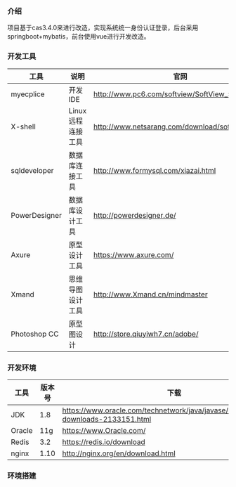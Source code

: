 
### 介绍

 项目基于cas3.4.0来进行改造，实现系统统一身份认证登录，后台采用springboot+mybatis，前台使用vue进行开发改造。



### 开发工具

工具 | 说明 | 官网
----|----|----
myecplice | 开发IDE | http://www.pc6.com/softview/SoftView_57131.html
X-shell | Linux远程连接工具 | http://www.netsarang.com/download/software.html
sqldeveloper | 数据库连接工具 | http://www.formysql.com/xiazai.html
PowerDesigner | 数据库设计工具 | http://powerdesigner.de/
Axure | 原型设计工具 | https://www.axure.com/
Xmand | 思维导图设计工具 | http://www.Xmand.cn/mindmaster
Photoshop CC | 原型图设计 | http://store.qiuyiwh7.cn/adobe/


### 开发环境

工具 | 版本号 | 下载
----|----|----
JDK | 1.8 | https://www.oracle.com/technetwork/java/javase/downloads/jdk8-downloads-2133151.html
Oracle | 11g | https://www.Oracle.com/
Redis | 3.2 | https://redis.io/download
nginx | 1.10 | http://nginx.org/en/download.html

### 环境搭建

